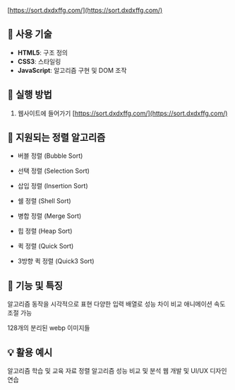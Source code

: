 
[https://sort.dxdxffg.com/](https://sort.dxdxffg.com/)

## 🔧 사용 기술

- **HTML5**: 구조 정의
- **CSS3**: 스타일링
- **JavaScript**: 알고리즘 구현 및 DOM 조작

## 🚀 실행 방법

1.  웹사이트에 들어가기
  [https://sort.dxdxffg.com/](https://sort.dxdxffg.com/)

## 🧠 지원되는 정렬 알고리즘

- 버블 정렬 (Bubble Sort)

- 선택 정렬 (Selection Sort)

- 삽입 정렬 (Insertion Sort)

- 쉘 정렬 (Shell Sort)

- 병합 정렬 (Merge Sort)

- 힙 정렬 (Heap Sort)

- 퀵 정렬 (Quick Sort)

- 3방향 퀵 정렬 (Quick3 Sort)

## 🎨 기능 및 특징

알고리즘 동작을 시각적으로 표현
다양한 입력 배열로 성능 차이 비교
애니메이션 속도 조절 가능

128개의 분리된 webp 이미지들

## 💡 활용 예시

알고리즘 학습 및 교육 자료
정렬 알고리즘 성능 비교 및 분석
웹 개발 및 UI/UX 디자인 연습
